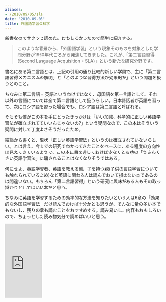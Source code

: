 ```yaml
---
aliases:
- /2010/09/05/sla
date: "2010-09-05"
title: 外国語学習の科学
---
```

新書なのでサクッと読めた。おもしろかったので簡単に紹介する。

<blockquote>
このような背景から、「外国語学習」という現象そのものを対象とした学問分野が1960年代ごろから発達してきました。これが、「第二言語習得(Second Language Acquisition = SLA)」という新たな研究分野です。
</blockquote>

書名にある第二言語とは、上記の引用の通り比較的新しい学問で、主に「第二言語習得メカニズムの解明」と「どのような習得方法が効果的か」という問題を扱うとのこと。

ちなみに第二言語 = 英語というわけではなく、母国語を第一言語として、それ以外の言語については全て第二言語として扱うらしい。日本語話者が英語を習って、次にロシア語を習った場合でも、ロシア語は第二言語と呼ばれる。

そもそも僕がこの本を手にとったきっかけは「いい加減、科学的に正しい英語学習法が確立されてていいんじゃないの?」という疑問なので、この本はそういう疑問に対して丁度よさそうだったため。

結論から書くと、現状「正しい英語学習法」というのは確立されていないらしい。とは言え、今までの研究でわかってきたことをベースに、ある程度の方向性は見えてきているようで、この本に目を通しておけば少なくとも巷の「うさんくさい英語学習法」に騙されることはなくなりそうではある。

何にせよ、英語学習者、英語を教える側、子を持つ親(子供の言語学習についても触れられているため)など英語に関わる人は読んでおいて損はない本であるのは間違いない。もちろん「第二言語習得」という研究に興味がある人もその取っ掛かりとしてはいい本だと思う。

ちなみに英語を学習するための効率的な方法を知りたいという人は6章の「効果的な外国語学習法」だけ読んでおけば十分かとも思うが、そんなに量の多い本でもないし、残りの章も読むことをおすすめする。読み易いし、内容もおもしろいので、ちょっとした読み物気分で読めばいいと思う。

<iframe src="http://rcm-jp.amazon.co.jp/e/cm?lt1=_blank&bc1=000000&IS2=1&bg1=FFFFFF&fc1=000000&lc1=0000FF&t=ukstudio0c-22&o=9&p=8&l=as1&m=amazon&f=ifr&md=1X69VDGQCMF7Z30FM082&asins=4004311500" style="width:120px;height:240px;" scrolling="no" marginwidth="0" marginheight="0" frameborder="0"></iframe>